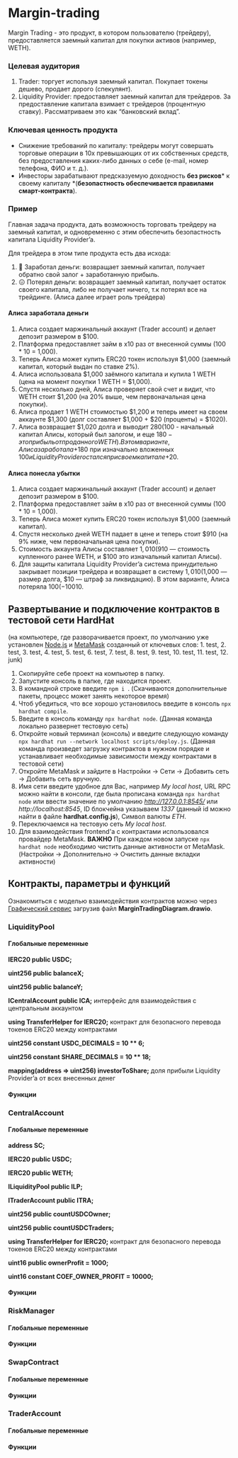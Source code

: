 # Margin-trading

Margin Trading - это продукт, в котором пользователю (трейдеру), предоставляется заемный капитал для покупки активов (например, WETH).

### Целевая аудитория
1. Trader: торгует используя заемный капитал. Покупает токены дешево, продает дорого (спекулянт).
2. Liquidity Provider: предоставляет заемный капитал для трейдеров. За предоставление капитала взимает с трейдеров (процентную ставку). Рассматриваем это как “банковский вклад”.

### Ключевая ценность продукта
* Снижение требований по капиталу: трейдеры могут совершать торговые операции в 10x превышающих от их собственных средств, без предоставления каких-либо данных о себе (e-mail, номер телефона, ФИО и т. д.).
* Инвесторы зарабатывают предсказуемую доходность **без рисков*** к своему капиталу *(**безопастность обеспечивается правилами смарт-контракта**).

### Пример
Главная задача продукта, дать возможность торговать трейдеру на заемный капитал, и одновременно с этим обеспечить безопастность капитала Liquidity Provider’a.

Для трейдера в этом типе продукта есть два исхода: 
1. 🤑 Заработал деньги: возвращает заемный капитал, получает обратно свой залог + заработанную прибыль.
2. 😖 Потерял деньги: возвращает заемный капитал, получает остаток своего капитала, либо не получает ничего, т.к потерял все на трейдинге.
(Алиса далее играет роль трейдера)

#### Алиса заработала деньги
1. Алиса создает маржинальный аккаунт (Trader account) и делает депозит размером в $100.
2. Платформа предоставляет займ в x10 раз от внесенной суммы (100 * 10 = 1,000).
3. Теперь Алиса может купить ERC20 токен используя $1,000 (заемный капитал, который выдан по ставке 2%).
4. Алиса использовала $1,000 заёмного капитала и купила 1 WETH (цена на момент покупки 1 WETH = $1,000).
5. Спустя несколько дней, Алиса проверяет свой счет и видит, что WETH стоит $1,200 (на 20% выше, чем первоначальная цена покупки).
6. Алиса продает 1 WETH стоимостью $1,200 и теперь имеет на своем аккаунте $1,300 (долг составляет $1,000 + $20 (проценты) = $1020).
7. Алиса возвращает $1,020 долга и выводит $280 ($100 - начальный капитал Алисы, который был залогом, и еще $180 - это прибыль от проданного WETH).
В этом варианте, Алиса заработала +$180 при изначально вложенных $100 и Liquidity Provider остался при своем капитале +$20.

#### Алиса понесла убытки
1. Алиса создает маржинальный аккаунт (Trader account) и делает депозит размером в $100.
2. Платформа предоставляет займ в x10 раз от внесенной суммы (100 * 10 = 1,000).
3. Теперь Алиса может купить ERC20 токен используя $1,000 (заемный капитал).
4. Спустя несколько дней WETH падает в цене и теперь стоит $910 (на 9% ниже, чем первоначальная цена покупки).
5. Стоимость аккаунта Алисы составляет $1,010 ($910 — стоимость купленного ранее WETH, и $100 это изначальный капитал Алисы).
6. Для защиты капитала Liquidity Provider’a система принудительно закрывает позиции трейдера и возвращает в систему $1,010 ($1,000 — размер долга, $10 — штраф за ликвидацию).
В этом варианте, Алиса потеряла $100 (-100% капитала), и Liquidity Provider остался при своем капитале +$10.

## Развертывание и подключение контрактов в тестовой сети HardHat
(на компьютере, где разворачивается проект, по умолчанию уже установлен [Node.js](https://nodejs.org/en) и [MetaMask](https://metamask.io/) созданный от ключевых слов: 1. test, 2. test, 3. test, 4. test, 5. test, 6. test, 7. test, 8. test, 9. test, 10. test, 11. test, 12. junk)
1. Скопируйте себе проект на компьютер в папку.
2. Запустите консоль в папке, где находится проект.
3. В командной строке введите ```npm i ```. (Скачиваются дополнительные пакеты, процесс может занять некоторое время)
4. Чтоб убедиться, что все хорошо установилось введите в консоль ```npx hardhat compile```.
5. Введите в консоль команду ```npx hardhat node```. (Данная команда локально развернет тестовую сеть)
6. Откройте новый терминал (консоль) и введите следующую команду ```npx hardhat run --network localhost scripts/deploy.js```. (Данная команда произведет загрузку контрактов в нужном порядке и устанавливает необходимые зависимости между контрактами в тестовой сети)
7. Откройте MetaMask и зайдите в Настройки -> Сети -> Добавить сеть -> Добавить сеть вручную.
8. Имя сети введите удобное для Вас, например *My local host*, URL RPC можно найти в консоли, где была прописана команда ```npx hardhat node``` или ввести значение по умолчанию *http://127.0.0.1:8545/* или *http://localhost:8545*, ID блокчейна указываем *1337* (данный id можно найти в файле **hardhat.config.js**), Cимвол валюты *ETH*.
9. Переключаемся на тестовую сеть *My local host*.
10. Для взаимодействия frontend'а с контрактами использовался провайдер MetaMask.
**ВАЖНО** При каждом новом запуске ```npx hardhat node``` необходимо чистить данные активности от MetaMask. (Настройки -> Дополнительно -> Очистить данные вкладки активности)

## Контракты, параметры и функций

Ознакомиться с моделью взаимодействия контрактов можно через [Графический сервис](https://www.drawio.com/) загрузив файл **MarginTradingDiagram.drawio**.

### LiquidityPool

#### Глобальные переменные

**IERC20 public USDC;**

**uint256 public balanceX;**

**uint256 public balanceY;**

**ICentralAccount public ICA;**
интерфейс для взаимодействия с центральным аккаунтом

**using TransferHelper for IERC20;**
контракт для безопасного перевода токенов ERC20 между контрактами

**uint256 constant USDC_DECIMALS = 10 ** 6;**

**uint256 constant SHARE_DECIMALS = 10 ** 18;**

**mapping(address => uint256) investorToShare;**
доля прибыли Liquidity Provider’a от всех внесенных денег

#### Функции

### CentralAccount

#### Глобальные переменные

**address SC;**

**IERC20 public USDC;**

**IERC20 public WETH;**

**ILiquidityPool public ILP;**

**ITraderAccount public ITRA;**

**uint256 public countUSDCOwner;**

**uint256 public countUSDCTraders;**

**using TransferHelper for IERC20;**
контракт для безопасного перевода токенов ERC20 между контрактами

**uint16 public ownerProfit = 1000;**

**uint16 constant COEF_OWNER_PROFIT = 10000;**

#### Функции

### RiskManager

#### Глобальные переменные

#### Функции

### SwapContract

#### Глобальные переменные

#### Функции

### TraderAccount

#### Глобальные переменные

#### Функции
